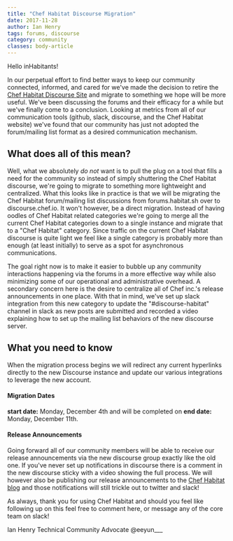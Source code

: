 ```yaml
---
title: "Chef Habitat Discourse Migration"
date: 2017-11-28
author: Ian Henry
tags: forums, discourse
category: community
classes: body-article
---
```


Hello inHabitants!

In our perpetual effort to find better ways to keep our community connected, informed, and cared for we've made the decision to retire the [Chef Habitat Discourse Site](https://forums.habitat.sh) and migrate to something we hope will be more useful. We've been discussing the forums and their efficacy for a while but we've finally come to a conclusion. Looking at metrics from all of our communication tools (github, slack, discourse, and the Chef Habitat website) we've found that our community has just not adopted the forum/mailing list format as a desired communication mechanism.


## What does all of this mean?
Well, what we absolutely _do not_ want is to pull the plug on a tool that fills a need for the community so instead of simply shuttering the Chef Habitat discourse, we're going to migrate to something more lightweight and centralized. What this looks like in practice is that we will be migrating the Chef Habitat forum/mailing list discussions from forums.habitat.sh over to discourse.chef.io. It won't however, be a direct migration. Instead of having oodles of Chef Habitat related categories we're going to merge all the current Chef Habitat categories down to a single instance and migrate that to a "Chef Habitat" category. Since traffic on the current Chef Habitat discourse is quite light we feel like a single category is probably more than enough (at least initially) to serve as a spot for asynchronous communications.

The goal right now is to make it easier to bubble up any community interactions happening via the forums in a more effective way while also minimizing some of our operational and administrative overhead. A secondary concern here is the desire to centralize all of Chef inc.'s release announcements in one place. With that in mind, we've set up slack integration from this new category to update the "#discourse-habitat" channel in slack as new posts are submitted and recorded a video explaining how to set up the mailing list behaviors of the new discourse server.

## What you need to know

When the migration process begins we will redirect any current hyperlinks directly to the new Discourse instance and update our various integrations to leverage the new account.

#### Migration Dates
**start date:** Monday, December 4th and will be completed on
**end date:** Monday, December 11th.


#### Release Announcements
Going forward all of our community members will be able to receive our release announcements via the new discourse group exactly like the old one. If you've never set up notifications in discourse there is a comment in the new discourse sticky with a video showing the full process. We will however also be publishing our release announcements to the [Chef Habitat blog](https://habitat.sh/blog) and those notifications will still trickle out to twitter and slack!

As always, thank you for using Chef Habitat and should you feel like following up on this feel free to comment here, or message any of the core team on slack!

Ian Henry
Technical Community Advocate
@eeyun___
